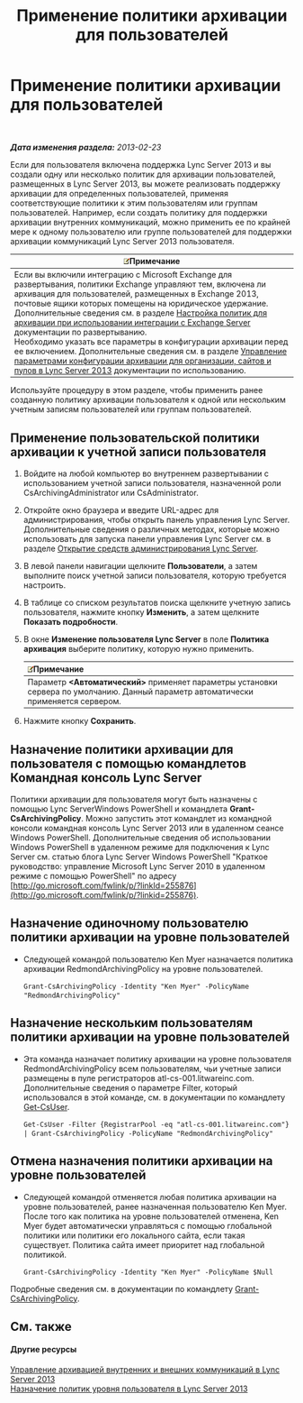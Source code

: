 ﻿---
title: Применение политики архивации для пользователей
TOCTitle: Применение политики архивации для пользователей
ms:assetid: 624a7d3e-389d-403a-97e5-f7bb17023ef3
ms:mtpsurl: https://technet.microsoft.com/ru-ru/library/Gg521004(v=OCS.15)
ms:contentKeyID: 49309953
ms.date: 05/19/2016
mtps_version: v=OCS.15
ms.translationtype: HT
---

# Применение политики архивации для пользователей

 

_**Дата изменения раздела:** 2013-02-23_

Если для пользователя включена поддержка Lync Server 2013 и вы создали одну или несколько политик для архивации пользователей, размещенных в Lync Server 2013, вы можете реализовать поддержку архивации для определенных пользователей, применяя соответствующие политики к этим пользователям или группам пользователей. Например, если создать политику для поддержки архивации внутренних коммуникаций, можно применить ее по крайней мере к одному пользователю или группе пользователей для поддержки архивации коммуникаций Lync Server 2013 пользователя.

<table>
<thead>
<tr class="header">
<th><img src="images/Gg398412.note(OCS.15).gif" title="note" alt="note" />Примечание</th>
</tr>
</thead>
<tbody>
<tr class="odd">
<td>Если вы включили интеграцию с Microsoft Exchange для развертывания, политики Exchange управляют тем, включена ли архивация для пользователей, размещенных в Exchange 2013, почтовые ящики которых помещены на юридическое удержание. Дополнительные сведения см. в разделе <a href="lync-server-2013-setting-up-policies-for-archiving-when-using-exchange-server-integration.md">Настройка политик для архивации при использовании интеграции с Exchange Server</a> документации по развертыванию.<br />
Необходимо указать все параметры в конфигурации архивации перед ее включением. Дополнительные сведения см. в разделе <a href="lync-server-2013-managing-archiving-configuration-options-for-your-organization-sites-and-pools.md">Управление параметрами конфигурации архивации для организации, сайтов и пулов в Lync Server 2013</a> документации по использованию.</td>
</tr>
</tbody>
</table>


Используйте процедуру в этом разделе, чтобы применить ранее созданную политику архивации пользователя к одной или нескольким учетным записям пользователей или группам пользователей.

## Применение пользовательской политики архивации к учетной записи пользователя

1.  Войдите на любой компьютер во внутреннем развертывании с использованием учетной записи пользователя, назначенной роли CsArchivingAdministrator или CsAdministrator.

2.  Откройте окно браузера и введите URL-адрес для администрирования, чтобы открыть панель управления Lync Server. Дополнительные сведения о различных методах, которые можно использовать для запуска панели управления Lync Server см. в разделе [Открытие средств администрирования Lync Server](lync-server-2013-open-lync-server-administrative-tools.md).

3.  В левой панели навигации щелкните **Пользователи**, а затем выполните поиск учетной записи пользователя, которую требуется настроить.

4.  В таблице со списком результатов поиска щелкните учетную запись пользователя, нажмите кнопку **Изменить**, а затем щелкните **Показать подробности**.

5.  В окне **Изменение пользователя Lync Server** в поле **Политика архивация** выберите политику, которую нужно применить.
    
    <table>
    <thead>
    <tr class="header">
    <th><img src="images/Gg398412.note(OCS.15).gif" title="note" alt="note" />Примечание</th>
    </tr>
    </thead>
    <tbody>
    <tr class="odd">
    <td>Параметр <strong>&lt;Автоматический&gt;</strong> применяет параметры установки сервера по умолчанию. Данный параметр автоматически применяется сервером.</td>
    </tr>
    </tbody>
    </table>


6.  Нажмите кнопку **Сохранить**.

## Назначение политики архивации для пользователя с помощью командлетов Командная консоль Lync Server

Политики архивации для пользователя могут быть назначены с помощью Lync ServerWindows PowerShell и командлета **Grant-CsArchivingPolicy**. Можно запустить этот командлет из командной консоли командная консоль Lync Server 2013 или в удаленном сеансе Windows PowerShell. Дополнительные сведения об использовании Windows PowerShell в удаленном режиме для подключения к Lync Server см. статью блога Lync Server Windows PowerShell "Краткое руководство: управление Microsoft Lync Server 2010 в удаленном режиме с помощью PowerShell" по адресу [http://go.microsoft.com/fwlink/p/?linkId=255876](http://go.microsoft.com/fwlink/p/?linkid=255876).

## Назначение одиночному пользователю политики архивации на уровне пользователей

  - Следующей командой пользователю Ken Myer назначается политика архивации RedmondArchivingPolicy на уровне пользователей.
    
        Grant-CsArchivingPolicy -Identity "Ken Myer" -PolicyName "RedmondArchivingPolicy"

## Назначение нескольким пользователям политики архивации на уровне пользователей

  - Эта команда назначает политику архивации на уровне пользователя RedmondArchivingPolicy всем пользователям, чьи учетные записи размещены в пуле регистраторов atl-cs-001.litwareinc.com. Дополнительные сведения о параметре Filter, который использовался в этой команде, см. в документации по командлету [Get-CsUser](get-csuser.md).
    
        Get-CsUser -Filter {RegistrarPool -eq "atl-cs-001.litwareinc.com"} | Grant-CsArchivingPolicy -PolicyName "RedmondArchivingPolicy"

## Отмена назначения политики архивации на уровне пользователей

  - Следующей командой отменяется любая политика архивации на уровне пользователей, ранее назначенная пользователю Ken Myer. После того как политика на уровне пользователей отменена, Ken Myer будет автоматически управляться с помощью глобальной политики или политики его локального сайта, если такая существует. Политика сайта имеет приоритет над глобальной политикой.
    
        Grant-CsArchivingPolicy -Identity "Ken Myer" -PolicyName $Null

Подробные сведения см. в документации по командлету [Grant-CsArchivingPolicy](grant-csarchivingpolicy.md).

## См. также

#### Другие ресурсы

[Управление архивацией внутренних и внешних коммуникаций в Lync Server 2013](lync-server-2013-managing-the-archiving-of-internal-and-external-communications.md)  
[Назначение политик уровня пользователя в Lync Server 2013](lync-server-2013-assigning-per-user-policies.md)

